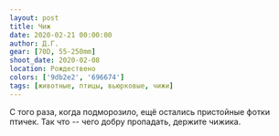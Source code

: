 ```yaml
---
layout: post
title: Чиж
date: 2020-02-21 00:00:00
author: Д.Г.
gear: [70D, 55-250mm]
shoot_date: 2020-02-08
location: Рождествено
colors: ['9db2e2', '696674']
tags: [животные, птицы, вьюрковые, чижи]
---
```

С того раза, когда подморозило, ещё остались пристойные фотки птичек. Так что -- чего добру пропадать, держите чижика.
